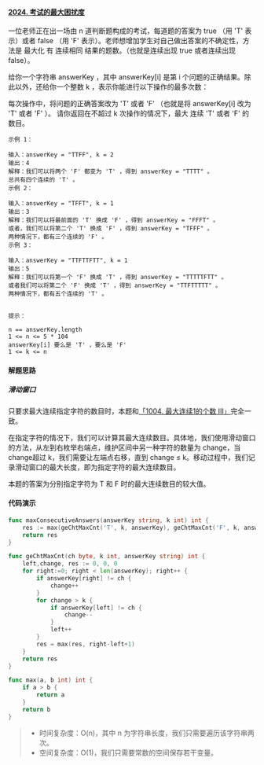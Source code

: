 #### [2024. 考试的最大困扰度](https://leetcode-cn.com/problems/maximize-the-confusion-of-an-exam/)

一位老师正在出一场由 n 道判断题构成的考试，每道题的答案为 true （用 'T' 表示）或者 false （用 'F' 表示）。老师想增加学生对自己做出答案的不确定性，方法是 最大化 有 连续相同 结果的题数。（也就是连续出现 true 或者连续出现 false）。

给你一个字符串 answerKey ，其中 answerKey[i] 是第 i 个问题的正确结果。除此以外，还给你一个整数 k ，表示你能进行以下操作的最多次数：

每次操作中，将问题的正确答案改为 'T' 或者 'F' （也就是将 answerKey[i] 改为 'T' 或者 'F' ）。
请你返回在不超过 k 次操作的情况下，最大 连续 'T' 或者 'F' 的数目。

 

```
示例 1：

输入：answerKey = "TTFF", k = 2
输出：4
解释：我们可以将两个 'F' 都变为 'T' ，得到 answerKey = "TTTT" 。
总共有四个连续的 'T' 。
示例 2：

输入：answerKey = "TFFT", k = 1
输出：3
解释：我们可以将最前面的 'T' 换成 'F' ，得到 answerKey = "FFFT" 。
或者，我们可以将第二个 'T' 换成 'F' ，得到 answerKey = "TFFF" 。
两种情况下，都有三个连续的 'F' 。
示例 3：

输入：answerKey = "TTFTTFTT", k = 1
输出：5
解释：我们可以将第一个 'F' 换成 'T' ，得到 answerKey = "TTTTTFTT" 。
或者我们可以将第二个 'F' 换成 'T' ，得到 answerKey = "TTFTTTTT" 。
两种情况下，都有五个连续的 'T' 。


提示：

n == answerKey.length
1 <= n <= 5 * 104
answerKey[i] 要么是 'T' ，要么是 'F'
1 <= k <= n
```



#### 解题思路

##### 滑动窗口

只要求最大连续指定字符的数目时，本题和[「1004. 最大连续1的个数 III」](https://leetcode-cn.com/problems/max-consecutive-ones-iii/)完全一致。

在指定字符的情况下，我们可以计算其最大连续数目。具体地，我们使用滑动窗口的方法，从左到右枚举右端点，维护区间中另一种字符的数量为 change，当 change超过 k，我们需要让左端点右移，直到 change ≤ k。移动过程中，我们记录滑动窗口的最大长度，即为指定字符的最大连续数目。

本题的答案为分别指定字符为 T 和 F 时的最大连续数目的较大值。



#### 代码演示



```go
func maxConsecutiveAnswers(answerKey string, k int) int {
    res := max(geChtMaxCnt('T', k, answerKey), geChtMaxCnt('F', k, answerKey))
    return res
}

func geChtMaxCnt(ch byte, k int, answerKey string) int {
    left,change, res := 0, 0, 0
    for right:=0; right < len(answerKey); right++ {
        if answerKey[right] != ch {
            change++
        }
        for change > k {
            if answerKey[left] != ch {
                change--
            }
            left++
        }
        res = max(res, right-left+1)
    }
    return res
}

func max(a, b int) int {
    if a > b {
        return a
    }
    return b
}
```

> - 时间复杂度：O(n)，其中 n 为字符串长度，我们只需要遍历该字符串两次。
> - 空间复杂度：O(1)，我们只需要常数的空间保存若干变量。